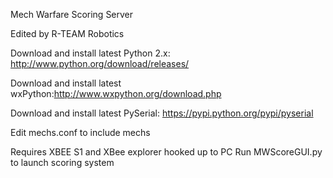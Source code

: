 Mech Warfare Scoring Server

Edited by R-TEAM Robotics

Download and install latest Python 2.x: http://www.python.org/download/releases/

Download and install latest wxPython:http://www.wxpython.org/download.php

Download and install latest PySerial: https://pypi.python.org/pypi/pyserial

Edit mechs.conf to include mechs

Requires XBEE S1 and XBee explorer hooked up to PC
Run MWScoreGUI.py to launch scoring system
